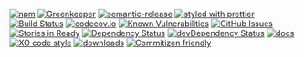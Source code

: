 [![npm](https://img.shields.io/npm/v/keytar-auth-provider.svg)](https://www.npmjs.com/package/keytar-auth-provider)
[![Greenkeeper](https://badges.greenkeeper.io/arlac77/keytar-auth-provider.svg)](https://greenkeeper.io/)
[![semantic-release](https://img.shields.io/badge/%20%20%F0%9F%93%A6%F0%9F%9A%80-semantic--release-e10079.svg)](https://github.com/arlac77/keytar-auth-provider)
[![styled with prettier](https://img.shields.io/badge/styled_with-prettier-ff69b4.svg)](https://github.com/prettier/prettier)
[![Build Status](https://secure.travis-ci.org/arlac77/keytar-auth-provider.png)](http://travis-ci.org/arlac77/keytar-auth-provider)
[![codecov.io](http://codecov.io/github/arlac77/keytar-auth-provider/coverage.svg?branch=master)](http://codecov.io/github/arlac77/keytar-auth-provider?branch=master)
[![Known Vulnerabilities](https://snyk.io/test/github/arlac77/keytar-auth-provider/badge.svg)](https://snyk.io/test/github/arlac77/keytar-auth-provider)
[![GitHub Issues](https://img.shields.io/github/issues/arlac77/keytar-auth-provider.svg?style=flat-square)](https://github.com/arlac77/keytar-auth-provider/issues)
[![Stories in Ready](https://badge.waffle.io/arlac77/keytar-auth-provider.svg?label=ready&title=Ready)](http://waffle.io/arlac77/keytar-auth-provider)
[![Dependency Status](https://david-dm.org/arlac77/keytar-auth-provider.svg)](https://david-dm.org/arlac77/keytar-auth-provider)
[![devDependency Status](https://david-dm.org/arlac77/keytar-auth-provider/dev-status.svg)](https://david-dm.org/arlac77/keytar-auth-provider#info=devDependencies)
[![docs](http://inch-ci.org/github/arlac77/keytar-auth-provider.svg?branch=master)](http://inch-ci.org/github/arlac77/keytar-auth-provider)
[![XO code style](https://img.shields.io/badge/code_style-XO-5ed9c7.svg)](https://github.com/sindresorhus/xo)
[![downloads](http://img.shields.io/npm/dm/keytar-auth-provider.svg?style=flat-square)](https://npmjs.org/package/keytar-auth-provider)
[![Commitizen friendly](https://img.shields.io/badge/commitizen-friendly-brightgreen.svg)](http://commitizen.github.io/cz-cli/)
